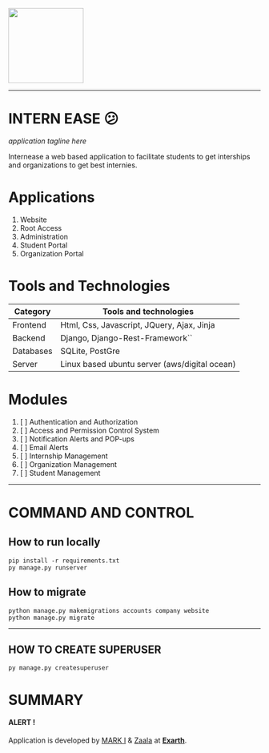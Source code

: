<p>
  <a href="https://exarth.com/">
  <img src="https://exarth.com/static/exarth/theme/logo-red-1000.svg" height="150">
  </a>
</p>
<hr>

# INTERN EASE 😕

_application tagline here_

Internease a web based application to facilitate students to get interships and organizations to get best internies.

# Applications

1. Website
2. Root Access
3. Administration
4. Student Portal
5. Organization Portal

# Tools and Technologies


| Category  | Tools and technologies                        |
| --------- | --------------------------------------------- |
| Frontend  | Html, Css, Javascript, JQuery, Ajax, Jinja    |
| Backend   | Django, Django-Rest-Framework``               |
| Databases | SQLite, PostGre                               |
| Server    | Linux based ubuntu server (aws/digital ocean) |

# Modules

1. [ ]  Authentication and Authorization
2. [ ]  Access and Permission Control System
3. [ ]  Notification Alerts and POP-ups
4. [ ]  Email Alerts
5. [ ]  Internship Management
6. [ ]  Organization Management
7. [ ]  Student Management

----
# COMMAND AND CONTROL

## How to run locally

```shell
pip install -r requirements.txt
py manage.py runserver
```

## How to migrate

```shell
python manage.py makemigrations accounts company website
python manage.py migrate
```
----

## HOW TO CREATE SUPERUSER

```shell
py manage.py createsuperuser
```


# SUMMARY
<h4>ALERT !</h4>
<p>Application is developed by <a href="https://github.com/IkramKhan-DevOps/">MARK I</a> & <a href="https://github.com/Zarar-Anwar/">Zaala</a> at <b><a href="https://exarth.com">Exarth</a></b>.</p>